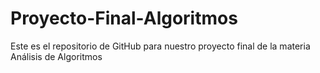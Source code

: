 # Proyecto-Final-Algoritmos
Este es el repositorio de GitHub para nuestro proyecto final de la materia Análisis de Algoritmos
